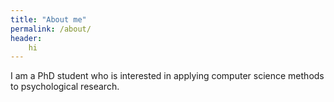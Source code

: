 ```yaml
---
title: "About me"
permalink: /about/
header:
	hi
---
```


I am a PhD student who is interested in applying computer science methods to psychological research.

